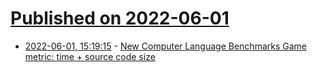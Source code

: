 # [Published on 2022-06-01](index.md)

* [2022-06-01, 15:19:15](https://news.ycombinator.com/item?id=31583124) - [New Computer Language Benchmarks Game metric: time + source code size](https://benchmarksgame-team.pages.debian.net/benchmarksgame/box-plot-summary-charts.html)
